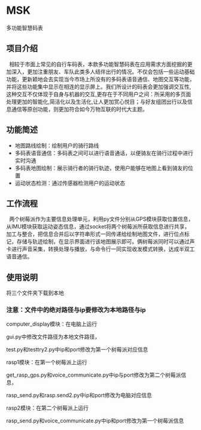 # MSK
多功能智慧码表

## 项目介绍
&nbsp;&nbsp;相较于市面上常见的自行车码表，本款多功能智慧码表在应用需求方面挖掘的更加深入，更加注重朋友、车队此类多人结伴出行的情况。不仅会包括一些运动基础功能，更新颖地会去实现当今市场上所没有的多码表语音通信、地图交互等功能，并将这些功能集中显示在相连的显示屏上。我们所设计的码表会更加强调交互性,这种交互不仅体现于自身与机器的交互,更存在于不同用户之间：所采用的多页面处理更加的智能化,简洁化以及生活化,让人更加赏心悦目；与好友组团出行以及信息通信等原创功能，则更加符合如今万物互联的时代大主题。

## 功能简述

+ 地图路线绘制：绘制用户的骑行路线
+ 多码表语音通信：多码表之间可以进行语音通话，以便骑友在骑行过程中进行实时沟通
+ 多码表地图绘制：展示骑行者的骑行轨迹，使用户能够在地图上看到骑友的位置
+ 运动状态检测：通过传感器检测用户的运动状态

## 工作流程
&nbsp;&nbsp;两个树莓派作为主要信息处理单元，利用py文件分别从GPS模块获取位置信息，从IMU模块获取运动姿态信息，通过socket将两个树莓派所获取信息进行共享，加工与整合，把信息合并后以字符串形式一同传递给绘制地图文件，进行位点标记，存储与轨迹绘制，在显示界面进行该地图展示即可。俩树莓派同时可以通过声卡进行声音采集，转换处理与播放，与命令行一同实现收发模式转换，达成半双工语音通信。

## 使用说明

将三个文件夹下载到本地

### 注意：文件中的绝对路径与ip要修改为本地路径与ip

computer_display模块：在电脑上运行

gui.py中修改文件路径为本地文件路径，

test.py和testtry2.py中ip和port修改为第一个树莓派对应信息

rasp1模块：在第一个树莓派上运行

get_rasp_gps.py和voice_communicate.py中ip与port修改为第二个树莓派信息，

rasp_send.py和rasp.send2.py中ip和port修改为电脑对应信息

rasp2模块：在第二个树莓派上运行

rasp_send.py和voice_communicate.py中ip和port修改为第一个树莓派信息





